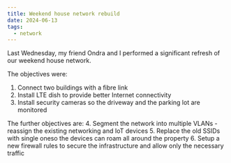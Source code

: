 ```yaml
---
title: Weekend house network rebuild
date: 2024-06-13
tags:
  - network
---
```


Last Wednesday, my friend Ondra and I performed a significant refresh of our weekend house network.

The objectives were:
1. Connect two buildings with a fibre link
2. Install LTE dish to provide better Internet connectivity
3. Install security cameras so the driveway and the parking lot are monitored

The further objectives are:
4. Segment the network into multiple VLANs - reassign the existing networking and IoT devices
5. Replace the old SSIDs with single oneso the devices can roam all around the property
6. Setup a new firewall rules to secure the infrastructure and allow only the necessary traffic

<!--more-->

